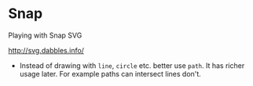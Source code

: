 # Snap

Playing with Snap SVG

http://svg.dabbles.info/

* Instead of drawing with `line`, `circle` etc. better use `path`. It has richer usage later. For example paths can intersect lines don't.
